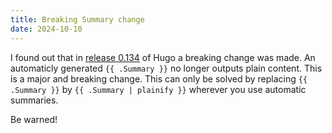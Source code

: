 ```yaml
---
title: Breaking Summary change
date: 2024-10-10
---
```


I found out that in [release 0.134](https://github.com/gohugoio/hugo/releases/tag/v0.134.0) of Hugo a breaking change was made. An automaticly generated `{{ .Summary }}` no longer outputs plain content. This is a major and breaking change. This can only be solved by replacing `{{ .Summary }}` by `{{ .Summary | plainify }}` wherever you use automatic summaries.

Be warned!